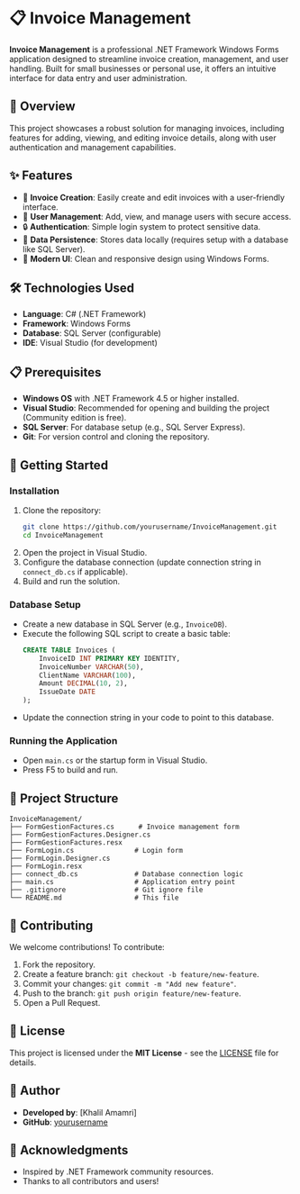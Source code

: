 # 📋 Invoice Management

**Invoice Management** is a professional .NET Framework Windows Forms application designed to streamline invoice creation, management, and user handling. Built for small businesses or personal use, it offers an intuitive interface for data entry and user administration.

## 🚀 Overview
This project showcases a robust solution for managing invoices, including features for adding, viewing, and editing invoice details, along with user authentication and management capabilities.

## ✨ Features
- 📝 **Invoice Creation**: Easily create and edit invoices with a user-friendly interface.
- 👤 **User Management**: Add, view, and manage users with secure access.
- 🔒 **Authentication**: Simple login system to protect sensitive data.
- 💾 **Data Persistence**: Stores data locally (requires setup with a database like SQL Server).
- 🎨 **Modern UI**: Clean and responsive design using Windows Forms.

## 🛠️ Technologies Used
- **Language**: C# (.NET Framework)
- **Framework**: Windows Forms
- **Database**: SQL Server (configurable)
- **IDE**: Visual Studio (for development)

## 📋 Prerequisites
- **Windows OS** with .NET Framework 4.5 or higher installed.
- **Visual Studio**: Recommended for opening and building the project (Community edition is free).
- **SQL Server**: For database setup (e.g., SQL Server Express).
- **Git**: For version control and cloning the repository.

## 🚀 Getting Started
### Installation
1. Clone the repository:
   ```bash
   git clone https://github.com/yourusername/InvoiceManagement.git
   cd InvoiceManagement
   ```
2. Open the project in Visual Studio.
3. Configure the database connection (update connection string in `connect_db.cs` if applicable).
4. Build and run the solution.

### Database Setup
- Create a new database in SQL Server (e.g., `InvoiceDB`).
- Execute the following SQL script to create a basic table:
  ```sql
  CREATE TABLE Invoices (
      InvoiceID INT PRIMARY KEY IDENTITY,
      InvoiceNumber VARCHAR(50),
      ClientName VARCHAR(100),
      Amount DECIMAL(10, 2),
      IssueDate DATE
  );
  ```
- Update the connection string in your code to point to this database.

### Running the Application
- Open `main.cs` or the startup form in Visual Studio.
- Press F5 to build and run.

## 📂 Project Structure
```
InvoiceManagement/
├── FormGestionFactures.cs      # Invoice management form
├── FormGestionFactures.Designer.cs
├── FormGestionFactures.resx
├── FormLogin.cs               # Login form
├── FormLogin.Designer.cs
├── FormLogin.resx
├── connect_db.cs              # Database connection logic
├── main.cs                    # Application entry point
├── .gitignore                 # Git ignore file
└── README.md                  # This file
```

## 🤝 Contributing
We welcome contributions! To contribute:
1. Fork the repository.
2. Create a feature branch: `git checkout -b feature/new-feature`.
3. Commit your changes: `git commit -m "Add new feature"`.
4. Push to the branch: `git push origin feature/new-feature`.
5. Open a Pull Request.

## 📄 License
This project is licensed under the **MIT License** - see the [LICENSE](LICENSE) file for details.

## 👤 Author
- **Developed by**: [Khalil Amamri]  
- **GitHub**: [yourusername](https://github.com/yourusername)

## 🙌 Acknowledgments
- Inspired by .NET Framework community resources.
- Thanks to all contributors and users!